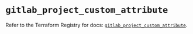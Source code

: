 # `gitlab_project_custom_attribute`

Refer to the Terraform Registry for docs: [`gitlab_project_custom_attribute`](https://registry.terraform.io/providers/gitlabhq/gitlab/17.10.0/docs/resources/project_custom_attribute).
